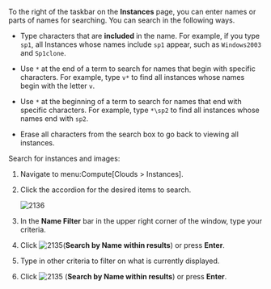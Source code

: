 To the right of the taskbar on the **Instances** page, you can enter
names or parts of names for searching. You can search in the following
ways.

  - Type characters that are **included** in the name. For example, if
    you type `sp1`, all Instances whose names include `sp1` appear, such
    as `Windows2003` and `Sp1clone`.

  - Use `*` at the end of a term to search for names that begin with
    specific characters. For example, type `v*` to find all instances
    whose names begin with the letter `v`.

  - Use `*` at the beginning of a term to search for names that end with
    specific characters. For example, type `*\sp2` to find all instances
    whose names end with `sp2`.

  - Erase all characters from the search box to go back to viewing all
    instances.

Search for instances and images:

1.  Navigate to menu:Compute\[Clouds \> Instances\].

2.  Click the accordion for the desired items to search.
    
    ![2136](2136.png)

3.  In the **Name Filter** bar in the upper right corner of the window,
    type your criteria.

4.  Click ![2135](2135.png)(**Search by Name within results**) or press
    **Enter**.

5.  Type in other criteria to filter on what is currently displayed.

6.  Click ![2135](2135.png) (**Search by Name within results**) or press
    **Enter**.
